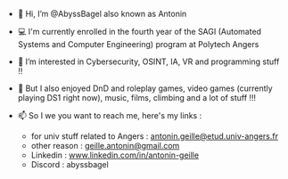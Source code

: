 - 👋 Hi, I’m @AbyssBagel also known as Antonin
- 💻 I'm currently enrolled in the fourth year of the SAGI (Automated Systems and Computer Engineering) program at Polytech Angers
- 👀 I’m interested in Cybersecurity, OSINT, IA, VR and programming stuff !!
- 🐲 But I also enjoyed DnD and roleplay games, video games (currently playing DS1 right now), music, films, climbing and a lot of stuff !!!

- 📫 So I we you want to reach me, here's my links :
    - for univ stuff related to Angers : antonin.geille@etud.univ-angers.fr
    - other reason : geille.antonin@gmail.com
    - Linkedin : www.linkedin.com/in/antonin-geille
    - Discord : abyssbagel

<!---
AbyssBagel/AbyssBagel is a ✨ special ✨ repository because its `README.md` (this file) appears on your GitHub profile.
You can click the Preview link to take a look at your changes.
--->
